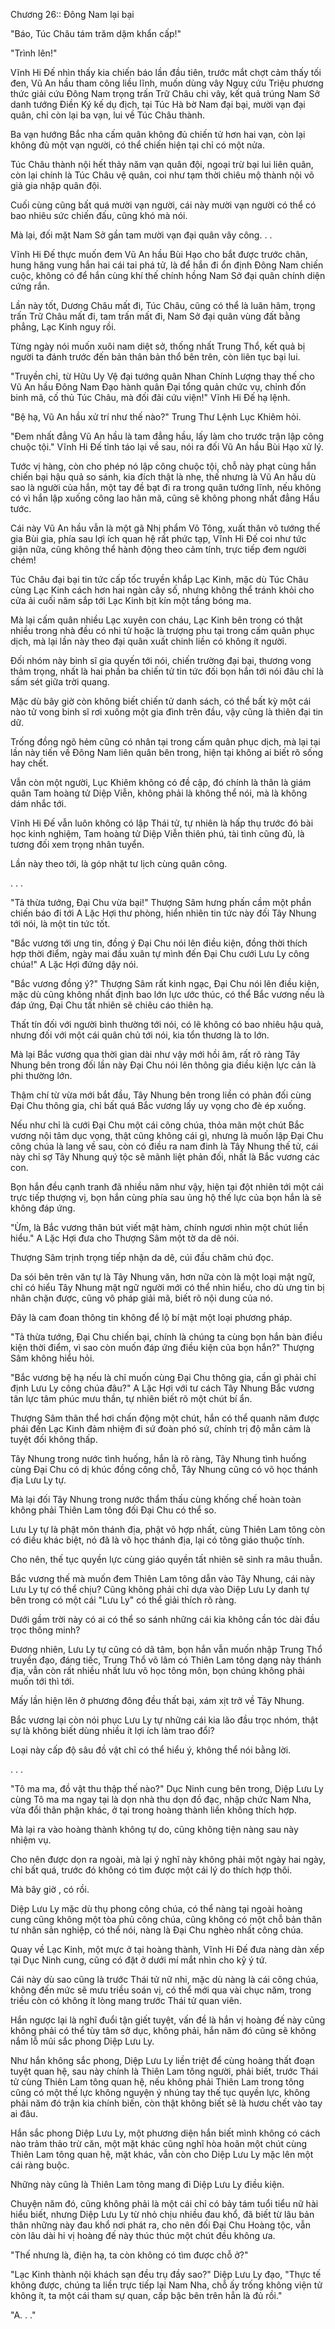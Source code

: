 




Chương 26:: Đông Nam lại bại


"Báo, Túc Châu tám trăm dặm khẩn cấp!"

"Trình lên!"

Vĩnh Hi Đế nhìn thấy kia chiến báo lần đầu tiên, trước mắt chợt cảm thấy tối đen, Vũ An hầu tham công liều lĩnh, muốn dùng vây Nguỵ cứu Triệu phương thức giải cứu Đông Nam trọng trấn Trữ Châu chi vây, kết quả trúng Nam Sở danh tướng Điền Ký kế dụ địch, tại Túc Hà bờ Nam đại bại, mười vạn đại quân, chỉ còn lại ba vạn, lui về Túc Châu thành.

Ba vạn hướng Bắc nha cấm quân không đủ chiến tử hơn hai vạn, còn lại không đủ một vạn người, có thể chiến hiện tại chỉ có một nửa.

Túc Châu thành nội hết thảy năm vạn quân đội, ngoại trừ bại lui liên quân, còn lại chính là Túc Châu vệ quân, coi như tạm thời chiêu mộ thành nội võ giả gia nhập quân đội.

Cuối cùng cũng bất quá mười vạn người, cái này mười vạn người có thể có bao nhiêu sức chiến đấu, cũng khó mà nói.

Mà lại, đối mặt Nam Sở gần tam mười vạn đại quân vây công. . .

Vĩnh Hi Đế thực muốn đem Vũ An hầu Bùi Hạo cho bắt được trước chân, hung hăng vung hắn hai cái tai phá tử, là để hắn đi ổn định Đông Nam chiến cuộc, không có để hắn cùng khí thế chính hồng Nam Sở đại quân chính diện cứng rắn.

Lần này tốt, Dương Châu mất đi, Túc Châu, cũng có thể là luân hãm, trọng trấn Trữ Châu mất đi, tam trấn mất đi, Nam Sở đại quân vùng đất bằng phẳng, Lạc Kinh nguy rồi.

Từng ngày nói muốn xuôi nam diệt sở, thống nhất Trung Thổ, kết quả bị người ta đánh trước đến bản thân bản thổ bên trên, còn liên tục bại lui.

"Truyền chỉ, từ Hữu Uy Vệ đại tướng quân Nhan Chính Lượng thay thế cho Vũ An hầu Đông Nam Đạo hành quân Đại tổng quản chức vụ, chỉnh đốn binh mã, cố thủ Túc Châu, mà đối đãi cứu viện!" Vĩnh Hi Đế hạ lệnh.

"Bệ hạ, Vũ An hầu xử trí như thế nào?" Trung Thư Lệnh Lục Khiêm hỏi.

"Đem nhất đẳng Vũ An hầu là tam đẳng hầu, lấy làm cho trước trận lập công chuộc tội." Vĩnh Hi Đế tỉnh táo lại về sau, nói ra đối Vũ An hầu Bùi Hạo xử lý.

Tước vị hàng, còn cho phép nó lập công chuộc tội, chỗ này phạt cùng hắn chiến bại hậu quả so sánh, kia đích thật là nhẹ, thế nhưng là Vũ An hầu dù sao là người của hắn, một tay đề bạt đi ra trong quân tướng lĩnh, nếu không có vì hắn lập xuống công lao hãn mã, cũng sẽ không phong nhất đẳng Hầu tước.

Cái này Vũ An hầu vẫn là một gã Nhị phẩm Võ Tông, xuất thân võ tướng thế gia Bùi gia, phía sau lợi ích quan hệ rất phức tạp, Vĩnh Hi Đế coi như tức giận nữa, cũng không thể hành động theo cảm tính, trực tiếp đem người chém!

Túc Châu đại bại tin tức cấp tốc truyền khắp Lạc Kinh, mặc dù Túc Châu cùng Lạc Kinh cách hơn hai ngàn cây số, nhưng không thể tránh khỏi cho cửa ải cuối năm sắp tới Lạc Kinh bịt kín một tầng bóng ma.

Mà lại cấm quân nhiều Lạc xuyên con cháu, Lạc Kinh bên trong có thật nhiều trong nhà đều có nhi tử hoặc là trượng phu tại trong cấm quân phục dịch, mà lại lần này theo đại quân xuất chinh liền có không ít người.

Đối nhóm này binh sĩ gia quyến tới nói, chiến trường đại bại, thương vong thảm trọng, nhất là hai phần ba chiến tử tin tức đối bọn hắn tới nói đâu chỉ là sấm sét giữa trời quang.

Mặc dù bây giờ còn không biết chiến tử danh sách, có thể bất kỳ một cái nào tử vong binh sĩ rơi xuống một gia đình trên đầu, vậy cũng là thiên đại tin dữ.

Trống đồng ngõ hẻm cũng có nhân tại trong cấm quân phục dịch, mà lại tại lần này tiến về Đông Nam liên quân bên trong, hiện tại không ai biết rõ sống hay chết.

Vẫn còn một người, Lục Khiêm không có đề cập, đó chính là thân là giám quân Tam hoàng tử Diệp Viễn, không phải là không thể nói, mà là không dám nhắc tới.

Vĩnh Hi Đế vẫn luôn không có lập Thái tử, tự nhiên là hấp thụ trước đó bài học kinh nghiệm, Tam hoàng tử Diệp Viễn thiên phú, tài tình cũng đủ, là tương đối xem trọng nhân tuyển.

Lần này theo tới, là góp nhặt tư lịch cùng quân công.

. . .

"Tả thừa tướng, Đại Chu vừa bại!" Thượng Sâm hưng phấn cầm một phần chiến báo đi tới A Lặc Hợi thư phòng, hiển nhiên tin tức này đối Tây Nhung tới nói, là một tin tức tốt.

"Bắc vương tới ưng tin, đồng ý Đại Chu nói lên điều kiện, đồng thời thích hợp thời điểm, ngày mai đầu xuân tự mình đến Đại Chu cưới Lưu Ly công chúa!" A Lặc Hợi đứng dậy nói.

"Bắc vương đồng ý?" Thượng Sâm rất kinh ngạc, Đại Chu nói lên điều kiện, mặc dù cũng không nhất định bao lớn lực ước thúc, có thể Bắc vương nếu là đáp ứng, Đại Chu tất nhiên sẽ chiêu cáo thiên hạ.

Thất tín đối với người bình thường tới nói, có lẽ không có bao nhiêu hậu quả, nhưng đối với một cái quân chủ tới nói, kia tổn thương là to lớn.

Mà lại Bắc vương qua thời gian dài như vậy mới hồi âm, rất rõ ràng Tây Nhung bên trong đối lần này Đại Chu nói lên thông gia điều kiện lực cản là phi thường lớn.

Thậm chí từ vừa mới bắt đầu, Tây Nhung bên trong liền có phản đối cùng Đại Chu thông gia, chỉ bất quá Bắc vương lấy uy vọng cho đè ép xuống.

Nếu như chỉ là cưới Đại Chu một cái công chúa, thỏa mãn một chút Bắc vương nội tâm dục vọng, thật cũng không cái gì, nhưng là muốn lập Đại Chu công chúa là lang về sau, còn có điều ra nam đinh là Tây Nhung thế tử, cái này chỉ sợ Tây Nhung quý tộc sẽ mãnh liệt phản đối, nhất là Bắc vương các con.

Bọn hắn đều cạnh tranh đã nhiều năm như vậy, hiện tại đột nhiên tới một cái trực tiếp thượng vị, bọn hắn cùng phía sau ủng hộ thế lực của bọn hắn là sẽ không đáp ứng.

"Ừm, là Bắc vương thân bút viết mật hàm, chính ngươi nhìn một chút liền hiểu." A Lặc Hợi đưa cho Thượng Sâm một tờ da dê nói.

Thượng Sâm trịnh trọng tiếp nhận da dê, cúi đầu chăm chú đọc.

Da sói bên trên văn tự là Tây Nhung văn, hơn nữa còn là một loại mật ngữ, chỉ có hiểu Tây Nhung mật ngữ người mới có thể nhìn hiểu, cho dù ưng tin bị nhân chặn được, cũng vô pháp giải mã, biết rõ nội dung của nó.

Đây là cam đoan thông tin không để lộ bí mật một loại phương pháp.

"Tả thừa tướng, Đại Chu chiến bại, chính là chúng ta cùng bọn hắn bàn điều kiện thời điểm, vì sao còn muốn đáp ứng điều kiện của bọn hắn?" Thượng Sâm không hiểu hỏi.

"Bắc vương bệ hạ nếu là chỉ muốn cùng Đại Chu thông gia, cần gì phải chỉ định Lưu Ly công chúa đâu?" A Lặc Hợi với tư cách Tây Nhung Bắc vương tân lực tâm phúc mưu thần, tự nhiên biết rõ một chút bí ẩn.

Thượng Sâm thân thể hơi chấn động một chút, hắn có thể quanh năm được phái đến Lạc Kinh đảm nhiệm đi sứ đoàn phó sứ, chính trị độ mẫn cảm là tuyệt đối không thấp.

Tây Nhung trong nước tình huống, hắn là rõ ràng, Tây Nhung tình huống cùng Đại Chu có dị khúc đồng công chỗ, Tây Nhung cũng có võ học thánh địa Lưu Ly tự.

Mà lại đối Tây Nhung trong nước thẩm thấu cùng khống chế hoàn toàn không phải Thiên Lam tông đối Đại Chu có thể so.

Lưu Ly tự là phật môn thánh địa, phật võ hợp nhất, cùng Thiên Lam tông còn có điều khác biệt, nó đã là võ học thánh địa, lại có tông giáo thuộc tính.

Cho nên, thế tục quyền lực cùng giáo quyền tất nhiên sẽ sinh ra mâu thuẫn.

Bắc vương thế mà muốn đem Thiên Lam tông dẫn vào Tây Nhung, cái này Lưu Ly tự có thể chịu? Cũng không phải chỉ dựa vào Diệp Lưu Ly danh tự bên trong có một cái "Lưu Ly" có thể giải thích rõ ràng.

Dưới gầm trời này có ai có thể so sánh những cái kia không cần tóc dài đầu trọc thông minh?

Đương nhiên, Lưu Ly tự cũng có dã tâm, bọn hắn vẫn muốn nhập Trung Thổ truyền đạo, đáng tiếc, Trung Thổ võ lâm có Thiên Lam tông dạng này thánh địa, vẫn còn rất nhiều nhất lưu võ học tông môn, bọn chúng không phải muốn tới thì tới.

Mấy lần hiện lên ở phương đông đều thất bại, xám xịt trở về Tây Nhung.

Bắc vương lại còn nói phục Lưu Ly tự những cái kia lão đầu trọc nhóm, thật sự là không biết dùng nhiều ít lợi ích làm trao đổi?

Loại này cấp độ sâu đồ vật chỉ có thể hiểu ý, không thể nói bằng lời.

. . .

"Tô ma ma, đồ vật thu thập thế nào?" Dục Ninh cung bên trong, Diệp Lưu Ly cùng Tô ma ma ngay tại là dọn nhà thu dọn đồ đạc, nhập chức Nam Nha, vừa đổi thân phận khác, ở tại trong hoàng thành liền không thích hợp.

Mà lại ra vào hoàng thành không tự do, cũng không tiện nàng sau này nhiệm vụ.

Cho nên được dọn ra ngoài, mà lại ý nghĩ này không phải một ngày hai ngày, chỉ bất quá, trước đó không có tìm được một cái lý do thích hợp thôi.

Mà bây giờ , có rồi.

Diệp Lưu Ly mặc dù thụ phong công chúa, có thể nàng tại ngoài hoàng cung cũng không một tòa phủ công chúa, cũng không có một chỗ bản thân tư nhân sản nghiệp, có thể nói, nàng là Đại Chu nghèo nhất công chúa.

Quay về Lạc Kinh, một mực ở tại hoàng thành, Vĩnh Hi Đế đưa nàng dàn xếp tại Dục Ninh cung, cũng có đặt ở dưới mí mắt nhìn cho kỹ ý tứ.

Cái này dù sao cũng là trước Thái tử nữ nhi, mặc dù nàng là cái công chúa, không đến mức sẽ mưu triều soán vị, có thể mới qua vài chục năm, trong triều còn có không ít lòng mang trước Thái tử quan viên.

Hắn ngược lại là nghĩ đuổi tận giết tuyệt, vấn đề là hắn vị hoàng đế này cũng không phải có thể tùy tâm sở dục, không phải, hắn năm đó cũng sẽ không nắm lỗ mũi sắc phong Diệp Lưu Ly.

Như hắn không sắc phong, Diệp Lưu Ly liền triệt để cùng hoàng thất đoạn tuyệt quan hệ, sau này chính là Thiên Lam tông người, phải biết, trước Thái tử cùng Thiên Lam tông quan hệ, nếu không phải Thiên Lam trong tông cũng có một thế lực không nguyện ý nhúng tay thế tục quyền lực, không phải năm đó trận kia chính biến, còn thật không biết sẽ là hươu chết vào tay ai đâu.

Hắn sắc phong Diệp Lưu Ly, một phương diện hắn biết mình không có cách nào trảm thảo trừ căn, một mặt khác cũng nghĩ hòa hoãn một chút cùng Thiên Lam tông quan hệ, mặt khác, vẫn còn cho Diệp Lưu Ly mặc lên một cái ràng buộc.

Những này cũng là Thiên Lam tông mang đi Diệp Lưu Ly điều kiện.

Chuyện năm đó, cũng không phải là một cái chỉ có bảy tám tuổi tiểu nữ hài hiểu biết, nhưng Diệp Lưu Ly từ nhỏ chịu nhiều đau khổ, đã biết từ lâu bản thân những này đau khổ nơi phát ra, cho nên đối Đại Chu Hoàng tộc, vẫn còn lâu dài hi vị hoàng đế này thúc thúc một chút đều không ưa.

"Thế nhưng là, điện hạ, ta còn không có tìm được chỗ ở?"

"Lạc Kinh thành nội khách sạn đều trụ đầy sao?" Diệp Lưu Ly đạo, "Thực tế không được, chúng ta liền trực tiếp lại Nam Nha, chỗ ấy trống không viện tử không ít, ta một cái tham sự quan, cấp bậc bên trên hẳn là đủ rồi."

"A. . ."




